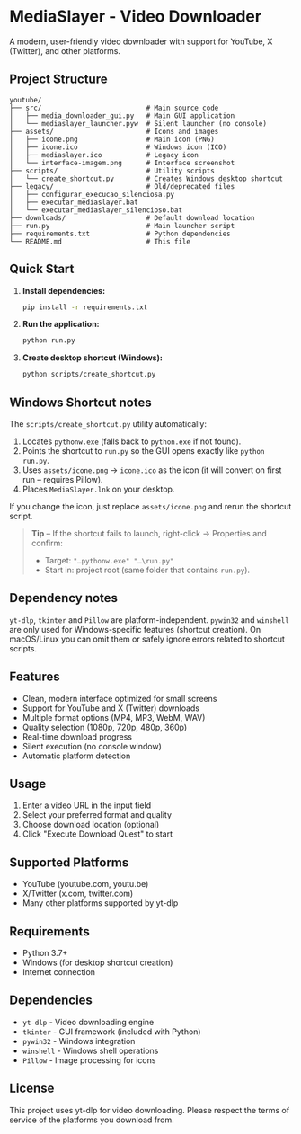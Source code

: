 # MediaSlayer - Video Downloader

A modern, user-friendly video downloader with support for YouTube, X (Twitter), and other platforms.

## Project Structure

```
youtube/
├── src/                          # Main source code
│   ├── media_downloader_gui.py   # Main GUI application
│   └── mediaslayer_launcher.pyw  # Silent launcher (no console)
├── assets/                       # Icons and images
│   ├── icone.png                 # Main icon (PNG)
│   ├── icone.ico                 # Windows icon (ICO)
│   ├── mediaslayer.ico           # Legacy icon
│   └── interface-imagem.png      # Interface screenshot
├── scripts/                      # Utility scripts
│   └── create_shortcut.py        # Creates Windows desktop shortcut
├── legacy/                       # Old/deprecated files
│   ├── configurar_execucao_silenciosa.py
│   ├── executar_mediaslayer.bat
│   └── executar_mediaslayer_silencioso.bat
├── downloads/                    # Default download location
├── run.py                        # Main launcher script
├── requirements.txt              # Python dependencies
└── README.md                     # This file
```

## Quick Start

1. **Install dependencies:**
   ```bash
   pip install -r requirements.txt
   ```

2. **Run the application:**
   ```bash
   python run.py
   ```

3. **Create desktop shortcut (Windows):**
   ```bash
   python scripts/create_shortcut.py
   ```

## Windows Shortcut notes

The `scripts/create_shortcut.py` utility automatically:

1. Locates `pythonw.exe` (falls back to `python.exe` if not found).
2. Points the shortcut to `run.py` so the GUI opens exactly like `python run.py`.
3. Uses `assets/icone.png` → `icone.ico` as the icon (it will convert on first run – requires Pillow).
4. Places `MediaSlayer.lnk` on your desktop.

If you change the icon, just replace `assets/icone.png` and rerun the shortcut script.

> **Tip**  –  If the shortcut fails to launch, right-click → Properties and confirm:
> * Target:  `"…pythonw.exe" "…\run.py"`
> * Start in: project root (same folder that contains `run.py`).

## Dependency notes

`yt-dlp`, `tkinter` and `Pillow` are platform-independent.
`pywin32` and `winshell` are only used for Windows-specific features (shortcut creation). On macOS/Linux you can omit them or safely ignore errors related to shortcut scripts.

## Features

- Clean, modern interface optimized for small screens
- Support for YouTube and X (Twitter) downloads
- Multiple format options (MP4, MP3, WebM, WAV)
- Quality selection (1080p, 720p, 480p, 360p)
- Real-time download progress
- Silent execution (no console window)
- Automatic platform detection

## Usage

1. Enter a video URL in the input field
2. Select your preferred format and quality
3. Choose download location (optional)
4. Click "Execute Download Quest" to start

## Supported Platforms

- YouTube (youtube.com, youtu.be)
- X/Twitter (x.com, twitter.com)
- Many other platforms supported by yt-dlp

## Requirements

- Python 3.7+
- Windows (for desktop shortcut creation)
- Internet connection

## Dependencies

- `yt-dlp` - Video downloading engine
- `tkinter` - GUI framework (included with Python)
- `pywin32` - Windows integration
- `winshell` - Windows shell operations
- `Pillow` - Image processing for icons

## License

This project uses yt-dlp for video downloading. Please respect the terms of service of the platforms you download from. 